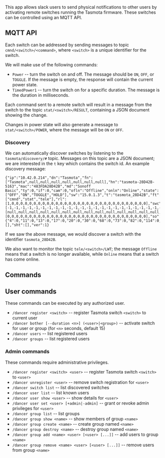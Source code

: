 This app allows slack users to send physical notifications to other users by activating remote switches running the Tasmota firmware. These switches can be controlled using an MQTT API.

## MQTT API

Each switch can be addressed by sending messages to topic `cmnd/<switch>/<command>`, where `<switch>` is a unique identifier for the switch.

We will make use of the following commands:

- `Power` -- turn the switch on and off. The message should be `ON`, `OFF`, or `TOGGLE`. If the message is empty, the response will contain the current power state.
- `TimedPower1` -- turn the switch on for a specific duration. The message is the duration in milliseconds.

Each command sent to a remote switch will result in a message from the switch to the topic `stat/<switch>/RESULT`, containing a JSON document showing the change.

Changes in power state will also generate a message to `stat/<switch>/POWER`, where the message will be `ON` or `OFF`.

### Discovery

We can automatically discover switches by listening to the `tasmota/discovery/#` topic. Messages on this topic are a JSON document; we are interested in the `t` key which contains the switch id. An example discovery message:

```
{"ip":"10.42.0.214","dn":"Tasmota","fn":["Tasmota",null,null,null,null,null,null,null],"hn":"tasmota-28D42B-5163","mac":"483FDA28D42B","md":"Sonoff Basic","ty":0,"if":0,"cam":0,"ofln":"Offline","onln":"Online","state":["OFF","ON","TOGGLE","HOLD"],"sw":"15.0.1.3","t":"tasmota_28D42B","ft":"%prefix%/%topic%/","tp":["cmnd","stat","tele"],"rl":[1,0,0,0,0,0,0,0,0,0,0,0,0,0,0,0,0,0,0,0,0,0,0,0,0,0,0,0,0,0,0,0],"swc":[-1,-1,-1,-1,-1,-1,-1,-1,-1,-1,-1,-1,-1,-1,-1,-1,-1,-1,-1,-1,-1,-1,-1,-1,-1,-1,-1,-1,-1,-1,-1,-1],"swn":[null,null,null,null,null,null,null,null,null,null,null,null,null,null,null,null,null,null,null,null,null,null,null,null,null,null,null,null,null,null,null,null],"btn":[0,0,0,0,0,0,0,0,0,0,0,0,0,0,0,0,0,0,0,0,0,0,0,0,0,0,0,0,0,0,0,0],"so":{"4":0,"11":0,"13":0,"17":0,"20":0,"30":0,"68":0,"73":0,"82":0,"114":0,"117":0},"lk":0,"lt_st":0,"bat":0,"dslp":0,"sho":[],"sht":[],"ver":1}
```

If we saw the above message, we would discover a switch with the identifier `tasmota_28D42B`.

We also want to monitor the topic `tele/<switch>/LWT`; the message `Offline` means that a switch is no longer available, while `Online` means that a switch has come online.

## Commands

## User commands

These commands can be executed by any authorized user.

- `/dancer register <switch>` -- register Tasmota switch `<switch>` to current user
- `/dancer bother [--duration <n>] (<user>|<group>)` -- activate switch for user or group (for `<n>` seconds, default 15)
- `/dancer users` -- list registered users
- `/dancer groups` -- list registered users

### Admin commands

These commands require administrative privileges.

- `/dancer register <switch> <user>` -- register Tasmota switch `<switch>` to `<user>`
- `/dancer unregister <user>` -- remove switch registration for `<user>`
- `/dancer switch list` -- list discovered switches
- `/dancer user list` -- list known users
- `/dancer user show <user>` -- show details for `<user>`
- `/dancer user set <user> [+admin|-admin]` -- grant or revoke admin privileges for `<user>`
- `/dancer group list` -- list groups
- `/dancer group show <name>` -- show members of group `<name>`
- `/dancer group create <name>` -- create group named `<name>`
- `/dancer group destroy <name>` -- destroy group named `<name>`
- `/dancer group add <name> <user> [<user> [...]]` -- add users to group `<name>`
- `/dancer group remove <name> <user> [<user> [...]]` -- remove users from group `<name>`

